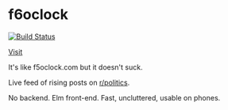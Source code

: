 # f6oclock

[![Build Status](https://travis-ci.org/j3parker/f6oclock.svg?branch=master)](https://travis-ci.org/j3parker/f6oclock)

[Visit](http://www.f6oclock.com)

It's like f5oclock.com but it doesn't suck.

Live feed of rising posts on [r/politics](https://www.reddit.com/r/politics).

No backend. Elm front-end. Fast, uncluttered, usable on phones.
